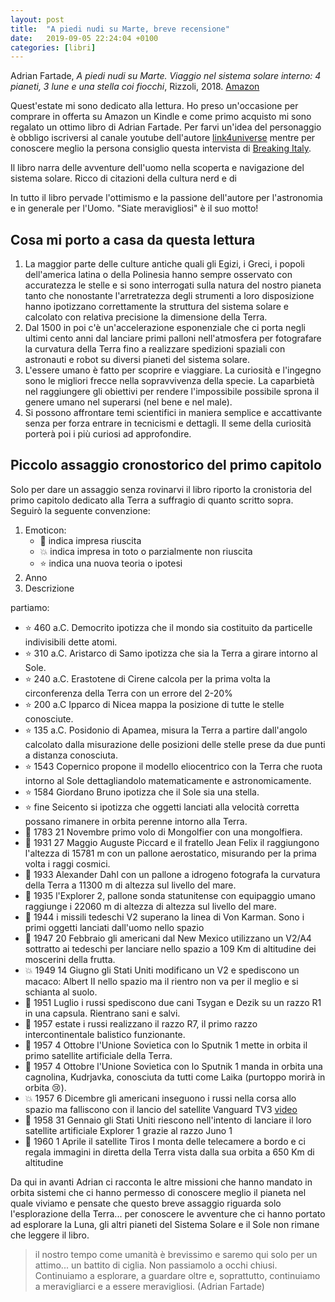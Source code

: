 ```yaml
---
layout: post
title:  "A piedi nudi su Marte, breve recensione"
date:   2019-09-05 22:24:04 +0100
categories: [libri]
---
```

Adrian Fartade, *A piedi nudi su Marte. Viaggio nel sistema solare interno: 4 pianeti, 3 lune e una stella coi fiocchi*, Rizzoli, 2018. [Amazon]([https://www.amazon.it/gp/product/B07BW9PS59/ref=kinw_myk_ro_title](https://www.amazon.it/gp/product/B07BW9PS59/ref=kinw_myk_ro_title))

Quest'estate mi sono dedicato alla lettura. Ho preso un'occasione per comprare in offerta su Amazon un Kindle e come primo acquisto mi sono regalato un ottimo libro di Adrian Fartade. Per farvi un'idea del personaggio è obbligo iscriversi al canale youtube dell'autore [link4universe]([https://www.youtube.com/channel/UCHRTziAevLPgAE9Y5VhSs5g](https://www.youtube.com/channel/UCHRTziAevLPgAE9Y5VhSs5g)) mentre per conoscere meglio la persona consiglio questa intervista di [Breaking Italy]([https://www.youtube.com/watch?v=yCsxuGKBNQw](https://www.youtube.com/watch?v=yCsxuGKBNQw)).

Il libro narra delle avventure dell'uomo nella scoperta e navigazione del sistema solare. Ricco di citazioni della cultura nerd e di 

In tutto il libro pervade l'ottimismo e la passione dell'autore per l'astronomia e in generale per l'Uomo. "Siate meravigliosi" è il suo motto!

## Cosa mi porto a casa da questa lettura

 1. La maggior parte delle culture antiche quali gli Egizi, i Greci, i popoli dell'america latina o della Polinesia hanno sempre osservato con accuratezza le stelle e si sono interrogati sulla natura del nostro pianeta  tanto che nonostante l'arretratezza degli strumenti a loro disposizione hanno ipotizzano correttamente la struttura del sistema solare e calcolato con relativa precisione la dimensione della Terra.
 2. Dal 1500 in poi c'è un'accelerazione esponenziale che ci porta negli ultimi cento anni dal lanciare primi palloni nell'atmosfera per fotografare la curvatura della Terra fino a realizzare spedizioni spaziali con astronauti e robot su diversi pianeti del sistema solare.
 3. L'essere umano è fatto per scoprire e viaggiare. La curiosità e l'ingegno sono le migliori frecce nella sopravvivenza della specie. La caparbietà nel raggiungere gli obiettivi per rendere l'impossibile possibile sprona il genere umano nel superarsi (nel bene e nel male).
 4. Si possono affrontare temi scientifici in maniera semplice e accattivante senza per forza entrare in tecnicismi e dettagli. Il seme della curiosità porterà poi i più curiosi ad approfondire.

## Piccolo assaggio cronostorico del primo capitolo
Solo per dare un assaggio senza rovinarvi il libro riporto la cronistoria del primo capitolo dedicato alla Terra a suffragio di quanto scritto sopra. Seguirò la seguente convenzione:
1. Emoticon: 
	 - :metal: indica impresa riuscita 
	 - :collision: indica impresa in toto o parzialmente non riuscita
	 - :star: indica una nuova teoria o ipotesi 
2. Anno
3. Descrizione

partiamo:
- :star: 460 a.C. Democrito ipotizza che il mondo sia costituito da particelle indivisibili dette atomi.
- :star: 310 a.C. Aristarco di Samo ipotizza che sia la Terra a girare intorno  al Sole.
- :star: 240 a.C. Erastotene di Cirene calcola per la prima volta la circonferenza  della Terra con un errore del 2-20%
- :star: 200 a.C Ipparco di Nicea mappa la posizione di tutte le stelle conosciute.
- :star: 135 a.C. Posidonio di Apamea, misura la Terra a partire dall'angolo calcolato dalla misurazione delle posizioni delle stelle prese da due punti a distanza conosciuta.
- :star: 1543 Copernico propone il modello eliocentrico con la Terra che ruota intorno al Sole dettagliandolo matematicamente e astronomicamente.
- :star: 1584 Giordano Bruno ipotizza che il Sole sia una stella.
- :star: fine Seicento si ipotizza che oggetti lanciati alla velocità corretta possano rimanere in orbita perenne intorno alla Terra.
- :metal: 1783 21 Novembre primo volo di Mongolfier con una mongolfiera.
- :metal: 1931 27 Maggio Auguste Piccard e il fratello Jean Felix il raggiungono l'altezza di 15781 m con un pallone aerostatico, misurando per la prima volta i raggi cosmici.
- :metal: 1933 Alexander Dahl con un pallone a idrogeno fotografa la curvatura della Terra a 11300 m di altezza sul livello del mare.
- :metal: 1935 l'Explorer 2, pallone sonda statunitense con equipaggio umano raggiunge i 22060 m di altezza di altezza sul livello del mare.
- :metal: 1944 i missili tedeschi V2 superano la linea di Von Karman. Sono i primi oggetti lanciati dall'uomo nello spazio
- :metal: 1947 20 Febbraio gli americani dal New Mexico utilizzano un V2/A4 sottratto ai tedeschi per lanciare nello spazio a 109 Km di altitudine dei moscerini della frutta. 
- :collision: 1949 14 Giugno gli Stati Uniti modificano un V2 e spediscono un macaco: Albert II nello spazio ma il rientro non va per il meglio e si schianta al suolo.
- :metal: 1951 Luglio i russi spediscono due cani Tsygan e Dezik su un razzo R1 in una capsula. Rientrano sani e salvi.
- :metal: 1957 estate i russi realizzano il razzo R7, il primo razzo intercontinentale balistico funzionante.
- :metal: 1957 4 Ottobre l'Unione Sovietica con lo Sputnik 1 mette in orbita il primo satellite artificiale della Terra.
- :metal: 1957 4 Ottobre l'Unione Sovietica con lo Sputnik 1 manda in orbita una cagnolina, Kudrjavka, conosciuta da tutti come Laika (purtoppo morirà in orbita :cry:).
- :collision: 1957 6 Dicembre gli americani inseguono i russi nella corsa allo spazio ma falliscono con il lancio del satellite Vanguard TV3 [video]([https://www.youtube.com/watch?v=gs_hgqazf8k](https://www.youtube.com/watch?v=gs_hgqazf8k))
- :metal: 1958 31 Gennaio gli Stati Uniti riescono nell'intento di lanciare il loro satellite artificiale Explorer 1 grazie al razzo Juno 1
- :metal: 1960 1 Aprile il satellite Tiros I monta delle telecamere a bordo e ci regala immagini in diretta della Terra vista dalla sua orbita a 650 Km di altitudine

Da qui in avanti Adrian ci racconta le altre missioni che hanno mandato in orbita sistemi che ci hanno permesso di conoscere meglio il pianeta nel quale viviamo e pensate che questo breve assaggio riguarda solo l'esplorazione della Terra... per conoscere le avventure che ci hanno portato ad esplorare la Luna, gli altri pianeti del Sistema Solare e il Sole non rimane che leggere il libro.

> il nostro tempo come umanità è brevissimo e saremo qui solo per un attimo... un battito di ciglia.
> Non passiamolo a occhi chiusi. Continuiamo a esplorare, a guardare oltre e, soprattutto,
> continuiamo a meravigliarci e a essere meravigliosi. (Adrian Fartade)